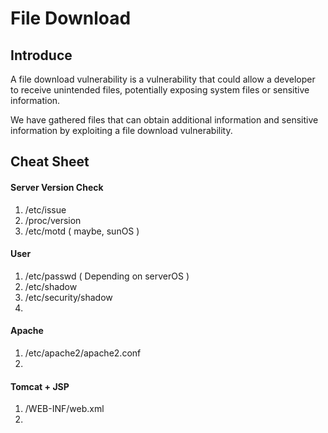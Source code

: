 # File Download

## Introduce

A file download vulnerability is a vulnerability that could allow a developer to receive unintended files, potentially exposing system files or sensitive information.

We have gathered files that can obtain additional information and sensitive information by exploiting a file download vulnerability.

## Cheat Sheet

#### Server Version Check

1. /etc/issue
2. /proc/version
3. /etc/motd ( maybe, sunOS )



#### User

1. /etc/passwd	( Depending on serverOS )
2. /etc/shadow
3. /etc/security/shadow
4. ​



#### Apache

1. /etc/apache2/apache2.conf
2. ​



#### Tomcat + JSP

1. /WEB-INF/web.xml
2. ​

